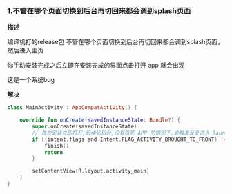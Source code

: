 

### 1.不管在哪个页面切换到后台再切回来都会调到splash页面

**描述**

编译机打的release包     不管在哪个页面切换到后台再切回来都会调到splash页面，然后进入主页 

你手动安装完成之后立即在安装完成的界面点击打开 app 就会出现

这是一个系统bug

**解决**

```kotlin
class MainActivity : AppCompatActivity() {

    override fun onCreate(savedInstanceState: Bundle?) {
        super.onCreate(savedInstanceState)
        // 首次安装立即打开,后续切后台,没有杀死 APP 的情况下,会触发反复进入 launcher Activity 的 bug
        if ((intent.flags and Intent.FLAG_ACTIVITY_BROUGHT_TO_FRONT) != 0) {
            finish()
            return
        }

        setContentView(R.layout.activity_main)
    }
}
```
